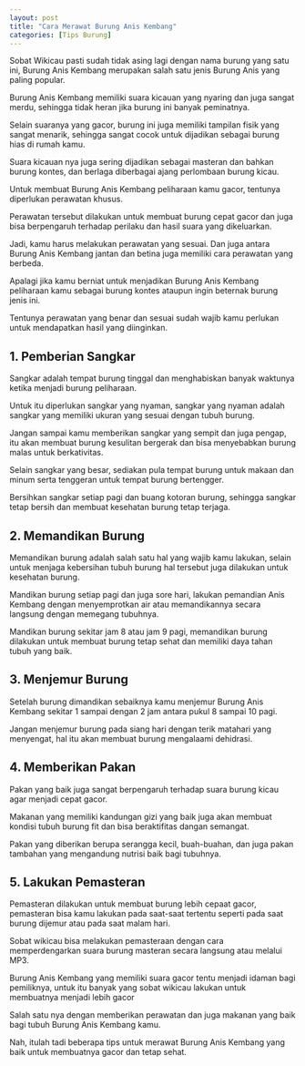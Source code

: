 ```yaml
---
layout: post
title: "Cara Merawat Burung Anis Kembang"
categories: [Tips Burung]
---
```


Sobat Wikicau pasti sudah tidak asing lagi dengan nama burung yang satu ini, Burung Anis Kembang merupakan salah satu jenis Burung Anis yang paling popular.

Burung Anis Kembang memiliki suara kicauan yang nyaring dan juga sangat merdu, sehingga tidak heran jika burung ini banyak peminatnya.

Selain suaranya yang gacor, burung ini juga memiliki tampilan fisik yang sangat menarik, sehingga sangat cocok untuk dijadikan sebagai burung hias di rumah kamu.

Suara kicauan nya juga sering dijadikan sebagai masteran dan bahkan burung kontes, dan berlaga diberbagai ajang perlombaan burung kicau.

Untuk membuat Burung Anis Kembang peliharaan kamu gacor, tentunya diperlukan perawatan khusus.

Perawatan tersebut dilakukan untuk membuat burung cepat gacor dan juga bisa berpengaruh terhadap perilaku dan hasil suara yang dikeluarkan.

Jadi, kamu harus melakukan perawatan yang sesuai. Dan juga antara Burung Anis Kembang jantan dan betina juga memiliki cara perawatan yang berbeda.

Apalagi jika kamu berniat untuk menjadikan Burung Anis Kembang peliharaan kamu sebagai burung kontes ataupun ingin beternak burung jenis ini.

Tentunya perawatan yang benar dan sesuai sudah wajib kamu perlukan untuk mendapatkan hasil yang diinginkan.

## 1. Pemberian Sangkar

Sangkar adalah tempat burung tinggal dan menghabiskan banyak waktunya ketika menjadi burung peliharaan.

Untuk itu diperlukan sangkar yang nyaman, sangkar yang nyaman adalah sangkar yang memiliki ukuran yang sesuai dengan tubuh burung.

Jangan sampai kamu memberikan sangkar yang sempit dan juga pengap, itu akan membuat burung kesulitan bergerak dan bisa menyebabkan burung malas untuk berkativitas.

Selain sangkar yang besar, sediakan pula tempat burung untuk makaan dan minum serta tenggeran untuk tempat burung bertengger.

Bersihkan sangkar setiap pagi dan buang kotoran burung, sehingga sangkar tetap bersih dan membuat kesehatan burung tetap terjaga.

## 2. Memandikan Burung

Memandikan burung adalah salah satu hal yang wajib kamu lakukan, selain untuk menjaga kebersihan tubuh burung hal tersebut juga dilakukan untuk kesehatan burung.

Mandikan burung setiap pagi dan juga sore hari, lakukan pemandian Anis Kembang dengan menyemprotkan air atau memandikannya secara langsung dengan memegang tubuhnya.

Mandikan burung sekitar jam 8 atau jam 9 pagi, memandikan burung dilakukan untuk membuat burung tetap sehat dan memiliki daya tahan tubuh yang baik.

## 3. Menjemur Burung

Setelah burung dimandikan sebaiknya kamu menjemur Burung Anis Kembang sekitar 1 sampai dengan 2 jam antara pukul 8 sampai 10 pagi.

Jangan menjemur burung pada siang hari dengan terik matahari yang menyengat, hal itu akan membuat burung mengalaami dehidrasi.

## 4. Memberikan Pakan

Pakan yang baik juga sangat berpengaruh terhadap suara burung kicau agar menjadi cepat gacor.

Makanan yang memiliki kandungan gizi yang baik juga akan membuat kondisi tubuh burung fit dan bisa beraktifitas dangan semangat.

Pakan yang diberikan berupa serangga kecil, buah-buahan, dan juga pakan tambahan yang mengandung nutrisi baik bagi tubuhnya.

## 5. Lakukan Pemasteran

Pemasteran dilakukan untuk membuat burung lebih cepaat gacor, pemasteran bisa kamu lakukan pada saat-saat tertentu seperti pada saat burung dijemur atau pada saat malam hari.

Sobat wikicau bisa melakukan pemasteraan dengan cara memperdengarkan suara burung masteran secara langsung atau melalui MP3.

Burung Anis Kembang yang memiliki suara gacor tentu menjadi idaman bagi pemiliknya, untuk itu banyak yang sobat wikicau lakukan untuk membuatnya menjadi lebih gacor

Salah satu nya dengan memberikan perawatan dan juga makanan yang baik bagi tubuh Burung Anis Kembang kamu.

Nah, itulah tadi beberapa tips untuk merawat Burung Anis Kembang yang baik untuk membuatnya gacor dan tetap sehat.